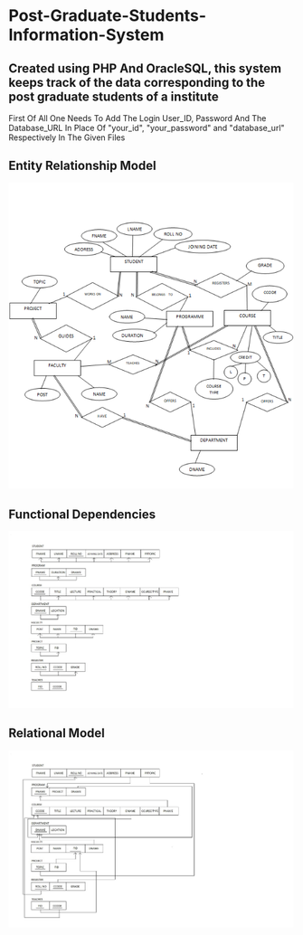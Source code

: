 # Post-Graduate-Students-Information-System
## Created using PHP And OracleSQL, this system keeps track of the data corresponding to the post graduate students of a institute
First Of All One Needs To Add The Login User_ID, Password And The Database_URL In Place Of "your_id", "your_password" and "database_url" Respectively In The Given Files
## Entity Relationship Model
![ER DIAGRAM](https://github.com/PrinceRajRoy/Post-Graduate-Students-Information-System/blob/master/assets/ER%20Diagram.png)
## Functional Dependencies
![FD](https://github.com/PrinceRajRoy/Post-Graduate-Students-Information-System/blob/master/assets/FD.jpg)
## Relational Model
![Relational](https://github.com/PrinceRajRoy/Post-Graduate-Students-Information-System/blob/master/assets/relational.jpg)
